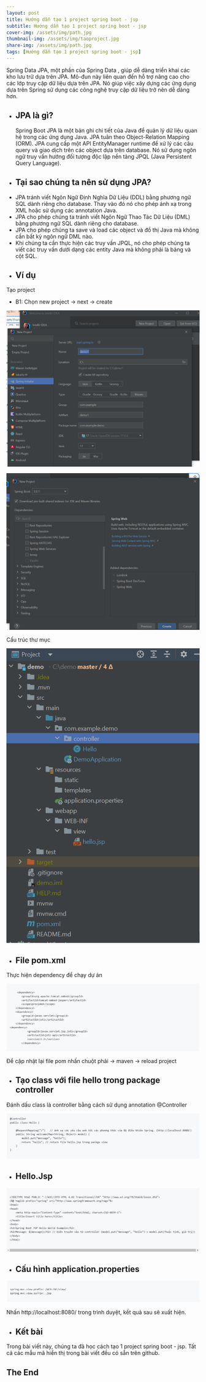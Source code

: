 ```yaml
---
layout: post
title: Hướng dẫn tạo 1 project spring boot - jsp
subtitle: Hướng dẫn tạo 1 project spring boot - jsp
cover-img: /assets/img/path.jpg
thumbnail-img: /assets/img/taoproject.jpg
share-img: /assets/img/path.jpg
tags: [Hướng dẫn tạo 1 project spring boot - jsp]
---
```


Spring Data JPA, một phần của Spring Data , giúp dễ dàng triển khai các kho lưu trữ dựa trên JPA. Mô-đun này liên quan đến hỗ trợ nâng cao cho các lớp truy cập dữ liệu dựa trên JPA. Nó giúp việc xây dựng các ứng dụng dựa trên Spring sử dụng các công nghệ truy cập dữ liệu trở nên dễ dàng hơn.

- ## JPA là gì?

  Spring Boot JPA là một bản ghi chi tiết của Java để quản lý dữ liệu quan hệ trong các ứng dụng Java. JPA tuân theo Object-Relation Mapping (ORM). JPA cung cấp một API EntityManager runtime để xử lý các câu query và giao dịch trên các object dựa trên database. Nó sử dụng ngôn ngữ truy vấn hướng đối tượng độc lập nền tảng JPQL (Java Persistent Query Language).

- ## Tại sao chúng ta nên sử dụng JPA?

* JPA tránh viết Ngôn Ngữ Định Nghĩa Dữ Liệu (DDL) bằng phương ngữ SQL dành riêng cho database. Thay vào đó nó cho phép ánh xạ trong XML hoặc sử dụng các annotation Java.
* JPA cho phép chúng ta tránh viết Ngôn Ngữ Thao Tác Dữ Liệu (DML) bằng phương ngữ SQL dành riêng cho database.
* JPA cho phép chúng ta save và load các object và đồ thị Java mà không cần bất kỳ ngôn ngữ DML nào.
* Khi chúng ta cần thực hiện các truy vấn JPQL, nó cho phép chúng ta viết các truy vấn dưới dạng các entity Java mà không phải là bảng và cột SQL.

- ## Ví dụ

Tạo project

- B1: Chọn new project -> next -> create

![#######](/assets/img/anh67.png) 

![#######](/assets/img/anh68.png) 

Cấu trúc thư mục

![#######](/assets/img/anh69.png) 

* ## File pom.xml

Thực hiện dependency để chạy dự án

![#######](/assets/img/anh70.jpg) 

Để cập nhật lại file pom nhấn chuột phải -> maven -> reload project

* ## Tạo class với file hello trong package controller

Đánh dấu class là controller bằng cách sử dụng annotation @Controller

![#######](/assets/img/anh71.jpg) 

* ## Hello.Jsp

![#######](/assets/img/anh72.jpg) 

* ## Cấu hình application.properties

![#######](/assets/img/anh73.jpg) 

Nhấn http://localhost:8080/ trong trình duyệt, kết quả sau sẽ xuất hiện.

* ## Kết bài

Trong bài viết này, chúng ta đã học cách tạo 1 project spring boot - jsp.
Tất cả các mẫu mã hiển thị trong bài viết đều có sẵn trên github.

## The End
